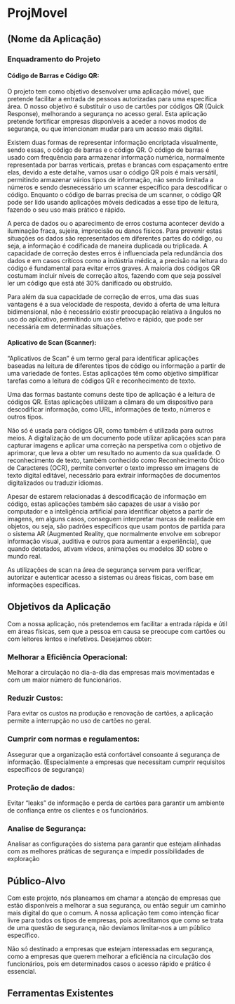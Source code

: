 # ProjMovel


## (Nome da Aplicação)

### Enquadramento do Projeto 
#### Código de Barras e Código QR: 
O projeto tem como objetivo desenvolver uma aplicação móvel, que pretende facilitar a entrada de pessoas autorizadas para uma específica área. O nosso objetivo é substituir o uso de cartões por códigos QR (Quick Response), melhorando a segurança no acesso geral. Esta aplicação pretende fortificar empresas disponíveis a aceder a novos modos de segurança, ou que intencionam mudar para um acesso mais digital. 

Existem duas formas de representar informação encriptada visualmente, sendo essas, o código de barras e o código QR. O código de barras é usado com frequência para armazenar informação numérica, normalmente representada por barras verticais, pretas e brancas com espaçamento entre elas, devido a este detalhe, vamos usar o código QR pois é mais versátil, permitindo armazenar vários tipos de informação, não sendo limitada a números e sendo desnecessário um scanner específico para descodificar o código. Enquanto o código de barras precisa de um scanner, o código QR pode ser lido usando aplicações móveis dedicadas a esse tipo de leitura, fazendo o seu uso mais prático e rápido.

A perca de dados ou o aparecimento de erros costuma acontecer devido a iluminação fraca, sujeira, imprecisão ou danos físicos. Para prevenir estas situações os dados são representados em diferentes partes do código, ou seja, a informação é codificada de maneira duplicada ou triplicada. A capacidade de correção destes erros é influenciada pela redundância dos dados e em casos críticos como a indústria médica, a precisão na leitura do código é fundamental para evitar erros graves. A maioria dos códigos QR costumam incluir níveis de correção altos, fazendo com que seja possível ler um código que está até 30% danificado ou obstruído. 

Para além da sua capacidade de correção de erros, uma das suas vantagens é a sua velocidade de resposta, devido á oferta de uma leitura bidimensional, não é necessário existir preocupação relativa a ângulos no uso do aplicativo, permitindo um uso efetivo e rápido, que pode ser necessária em determinadas situações. 

#### Aplicativo de Scan (Scanner): 
“Aplicativos de Scan” é um termo geral para identificar aplicações baseadas na leitura de diferentes tipos de código ou informação a partir de uma variedade de fontes. Estas aplicações têm como objetivo simplificar tarefas como a leitura de códigos QR e reconhecimento de texto. 

Uma das formas bastante comuns deste tipo de aplicação é a leitura de códigos QR. Estas aplicações utilizam a câmara de um dispositivo para descodificar informação, como URL, informações de texto, números e outros tipos.  

Não só é usada para códigos QR, como também é utilizada para outros meios. A digitalização de um documento pode utilizar aplicações scan para capturar imagens e aplicar uma correção na perspetiva com o objetivo de aprimorar, que leva a obter um resultado no aumento da sua qualidade. O reconhecimento de texto, também conhecido como Reconhecimento Ótico de Caracteres (OCR), permite converter o texto impresso em imagens de texto digital editável, necessário para extrair informações de documentos digitalizados ou traduzir idiomas.  

Apesar de estarem relacionadas á descodificação de informação em código, estas aplicações também são capazes de usar a visão por computador e a inteligência artificial para identificar objetos a partir de imagens, em alguns casos, conseguem interpretar marcas de realidade em objetos, ou seja, são padrões específicos que usam pontos de partida para o sistema AR (Augmented Reality, que normalmente envolve em sobrepor informação visual, auditiva e outros para aumentar a experiência), que quando detetados, ativam vídeos, animações ou modelos 3D sobre o mundo real. 

As utilizações de scan na área de segurança servem para verificar, autorizar e autenticar acesso a sistemas ou áreas físicas, com base em informações específicas. 

## Objetivos da Aplicação 
Com a nossa aplicação, nós pretendemos em facilitar a entrada rápida e útil em áreas físicas, sem que a pessoa em causa se preocupe com cartões ou com leitores lentos e inefetivos. Desejamos obter: 

### Melhorar a Eficiência Operacional: 
Melhorar a circulação no dia-a-dia das empresas mais movimentadas e com um maior número de funcionários. 

### Reduzir Custos:
Para evitar os custos na produção e renovação de cartões, a aplicação permite a interrupção no uso de cartões no geral. 

### Cumprir com normas e regulamentos: 
Assegurar que a organização está confortável consoante á segurança de informação. (Especialmente a empresas que necessitam cumprir requisitos específicos de segurança) 
 
### Proteção de dados: 
Evitar “leaks” de informação e perda de cartões para garantir um ambiente de confiança entre os clientes e os funcionários. 

### Analise de Segurança: 
Analisar as configurações do sistema para garantir que estejam alinhadas com as melhores práticas de segurança e impedir possibilidades de exploração

## Público-Alvo
Com este projeto, nós planeamos em chamar a atenção de empresas que estão disponíveis a melhorar a sua segurança, ou então seguir um caminho mais digital do que o comum. A nossa aplicação tem como intenção ficar livre para todos os tipos de empresas, pois acreditamos que como se trata de uma questão de segurança, não devíamos limitar-nos a um público específico.  

Não só destinado a empresas que estejam interessadas em segurança, como a empresas que querem melhorar a eficiência na circulação dos funcionários, pois em determinados casos o acesso rápido e prático é essencial. 

## Ferramentas Existentes 
